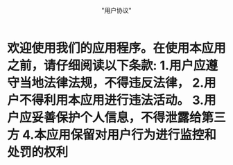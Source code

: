 <header>
 "用户协议"
</header>
<h1>
 欢迎使用我们的应用程序。在使用本应用之前，请仔细阅读以下条款:
1.用户应遵守当地法律法规，不得违反法律，
2.用户不得利用本应用进行违法活动。
3.用户应妥善保护个人信息，不得泄露给第三方
4.本应用保留对用户行为进行监控和处罚的权利
</h1>

